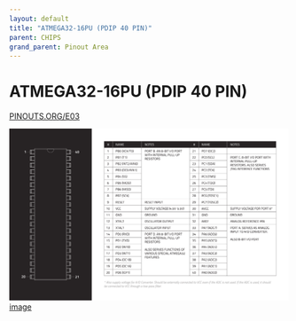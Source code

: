 ```yaml
---
layout: default
title: "ATMEGA32-16PU (PDIP 40 PIN)"
parent: CHIPS
grand_parent: Pinout Area
---
```


# ATMEGA32-16PU (PDIP 40 PIN)

<a href="https://www.PINOUTS.ORG/E03">PINOUTS.ORG/E03</a>

![image](./assets/138.png)  
[image](./assets/138.png)
